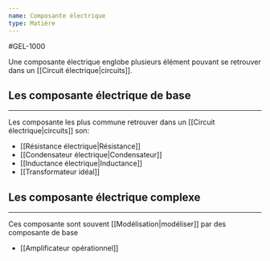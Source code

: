 ```yaml
---
name: Composante électrique
type: Matière
---
```

#GEL-1000 

Une composante électrique englobe plusieurs élément pouvant se retrouver dans un [[Circuit électrique|circuits]].

## Les composante électrique de base
---
Les composante les plus commune retrouver dans un [[Circuit électrique|circuits]] son:
- [[Résistance électrique|Résistance]]
- [[Condensateur électrique|Condensateur]]
- [[Inductance électrique|Inductance]]
- [[Transformateur idéal]]

## Les composante électrique complexe
---
Ces composante sont souvent [[Modélisation|modéliser]] par des composante de base
- [[Amplificateur opérationnel]]

